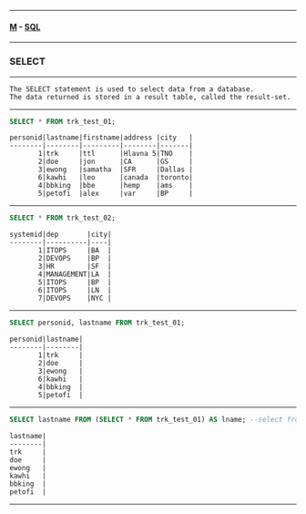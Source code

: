 
---

#### [M](https://github.com/ttltrk/TTT/blob/master/menu.md) - [SQL](https://github.com/ttltrk/TTT/blob/master/SQL/SQL.md)

---

### SELECT

---

```
The SELECT statement is used to select data from a database.
The data returned is stored in a result table, called the result-set.
```

---

```sql
SELECT * FROM trk_test_01;
```

```
personid|lastname|firstname|address |city   |
--------|--------|---------|--------|-------|
       1|trk     |ttl      |Hlavna 5|TNO    |
       2|doe     |jon      |CA      |GS     |
       3|ewong   |samatha  |SFR     |Dallas |
       6|kawhi   |leo      |canada  |toronto|
       4|bbking  |bbe      |hemp    |ams    |
       5|petofi  |alex     |var     |BP     |
```

---

```sql
SELECT * FROM trk_test_02;
```

```
systemid|dep       |city|
--------|----------|----|
       1|ITOPS     |BA  |
       2|DEVOPS    |BP  |
       3|HR        |SF  |
       4|MANAGEMENT|LA  |
       5|ITOPS     |BP  |
       6|ITOPS     |LN  |
       7|DEVOPS    |NYC |
```

---

```sql
SELECT personid, lastname FROM trk_test_01;
```

```
personid|lastname|
--------|--------|
       1|trk     |
       2|doe     |
       3|ewong   |
       6|kawhi   |
       4|bbking  |
       5|petofi  |
```

---

```sql
SELECT lastname FROM (SELECT * FROM trk_test_01) AS lname; --select from select
```

```
lastname|
--------|
trk     |
doe     |
ewong   |
kawhi   |
bbking  |
petofi  |
```

---
